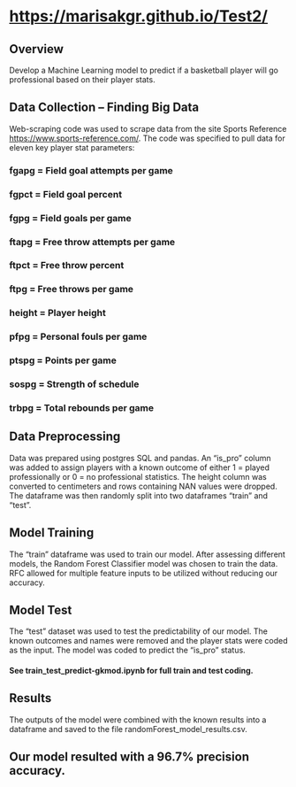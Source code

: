 # https://marisakgr.github.io/Test2/

## Overview
Develop a Machine Learning model to predict if a basketball player will go professional based on their player stats.
## Data Collection – Finding Big Data
Web-scraping code was used to scrape data from the site Sports Reference https://www.sports-reference.com/.  The code was specified to pull data for eleven key player stat parameters: 
### fgapg = Field goal attempts per game
### fgpct = Field goal percent
### fgpg = Field goals per game
### ftapg = Free throw attempts per game
### ftpct = Free throw percent
### ftpg = Free throws per game
### height = Player height
### pfpg = Personal fouls per game
### ptspg = Points per game
### sospg = Strength of schedule
### trbpg = Total rebounds per game

## Data Preprocessing
Data was prepared using postgres SQL and pandas.  An “is_pro” column was added to assign players with a known outcome of either 1 = played professionally or 0 = no professional statistics.  The height column was converted to centimeters and rows containing NAN values were dropped.  The dataframe was then randomly split into two dataframes “train” and “test”.

## Model Training
The “train” dataframe was used to train our model.  After assessing different models, the Random Forest Classifier model was chosen to train the data.  RFC allowed for multiple feature inputs to be utilized without reducing our accuracy.

## Model Test
The “test” dataset was used to test the predictability of our model.  The known outcomes and names were removed and the player stats were coded as the input.  The model was coded to predict the “is_pro” status.
#### See train_test_predict-gkmod.ipynb for full train and test coding.

## Results
The outputs of the model were combined with the known results into a dataframe and saved to the file randomForest_model_results.csv.
## Our model resulted with a 96.7% precision accuracy.
